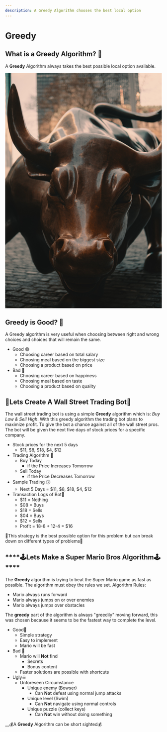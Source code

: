 ```yaml
---
description: A Greedy Algorithm chooses the best local option
---
```


# Greedy

## What is a Greedy Algorithm? 🤑 

A **Greedy** Algorithm always takes the best possible local option available.

![Wall Street Bull](../.gitbook/assets/alec-favale-9li7kvwxvx0-unsplash.jpg)

## Greedy is Good? 🤩 

A Greedy algorithm is very useful when choosing between right and wrong choices and choices that will remain the same. 

* Good 😄 
  * Choosing career based on total salary
  * Choosing meal based on the biggest size
  * Choosing a product based on price
* Bad 🤮 
  * Choosing career based on happiness
  * Choosing meal based on taste
  * Choosing a product based on quality

## 🤖**Lets Create A Wall Street Trading Bot**🤖 

The wall street trading bot is using a simple **Greedy** algorithm which is: _Buy Low & Sell High_. With this greedy algorithm the trading bot plans to maximize profit. To give the bot a chance against all of the wall street pros. The bot will be given the next five days of stock prices for a specific company. 

* Stock prices for the next 5 days 
  * $11, $8, $18, $4, $12
* Trading Algorithm 🤖 
  * Buy Today 
    * if the Price Increases Tomorrow
  * Sell Today 
    * if the Price Decreases Tomorrow
* Sample Trading 🕓 
  * Next 5 Days = $11, $8, $18, $4, $12
* Transaction Logs of Bot🤖 
  * $11 = Nothing
  * $08 = Buys 
  * $18 = Sells 
  * $04 = Buys
  * $12 = Sells
  * Profit = 18-8 + 12-4 = $16

🦊This strategy is the best possible option for this problem but can break down on different types of problems🦊 

## \*\*\*\*🕹**Lets Make a Super Mario Bros Algorithm**🕹\*\*\*\*

The **Greedy** algorithm is trying to beat the Super Mario game as fast as possible. The algorithm must obey the rules we set. Algorithm Rules:

* Mario always runs forward
* Mario always jumps on or over enemies
* Mario always jumps over obstacles

The **greedy** part of the algorithm is always "greedily" moving forward, this was chosen because it seems to be the fastest way to complete the level.

* Good👾 
  * Simple strategy
  * Easy to implement
  * Mario will be fast
* Bad 💩 
  * Mario will **Not** find 
    * Secrets
    * Bonus content
  * Faster solutions are possible with shortcuts
* Ugly☠ 
  * Unforeseen Circumstance
    * Unique enemy \(Bowser\)
      * Can **Not** defeat using normal jump attacks
    * Unique level \(Swim\) 
      * Can **Not** navigate using normal controls
    * Unique puzzle \(collect keys\)
      * Can **Not** win without doing something

\_\_💰A **Greedy** Algorithm can be short sighted💰 

